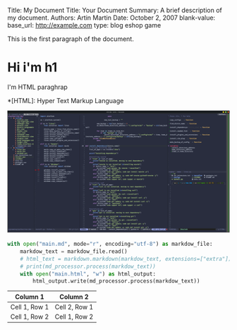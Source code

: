 Title:   My Document
Title:   Your Document
Summary: A brief description of my document.
Authors: Artin
         Martin
Date:    October 2, 2007
blank-value:
base_url: http://example.com
type: blog
      eshop 
      game

This is the first paragraph of the document.

# Hi i'm h1

I'm HTML paraghrap

*[HTML]: Hyper Text Markup Language

![Vim Screenshot](vim-screenshot.png)

``` python
with open("main.md", mode="r", encoding="utf-8") as markdow_file:
    markdow_text = markdow_file.read()
    # html_text = markdown.markdown(markdow_text, extensions=["extra"])
    # print(md_processor.process(markdow_text))
    with open("main.html", "w") as html_output:
        html_output.write(md_processor.process(markdow_text))
```

| Column 1      | Column 2      |
| ------------- | ------------- |
| Cell 1, Row 1 | Cell 2, Row 1 |
| Cell 1, Row 2 | Cell 1, Row 2 |
